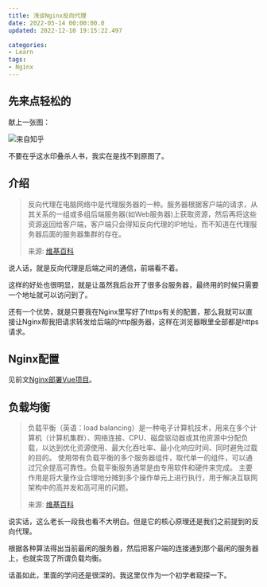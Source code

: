 ```yaml
---
title: 浅谈Nginx反向代理
date: 2022-05-14 00:00:00.0
updated: 2022-12-10 19:15:22.497

categories: 
- Learn
tags: 
- Nginx
---
```


## 先来点轻松的

献上一张图：

![来自知乎](/img/2022/08/nginx-reverse-proxy.jpg)

不要在乎这水印叠杀人书，我实在是找不到原图了。

## 介绍

> 反向代理在电脑网络中是代理服务器的一种。服务器根据客户端的请求，从其关系的一组或多组后端服务器(如Web服务器)上获取资源，然后再将这些资源返回给客户端，客户端只会得知反向代理的IP地址，而不知道在代理服务器后面的服务器集群的存在。
>
> 来源: [维基百科](https://zh.wikipedia.org/wiki/%E5%8F%8D%E5%90%91%E4%BB%A3%E7%90%86)

说人话，就是反向代理是后端之间的通信，前端看不着。

这样的好处也很明显，就是让虽然我后台开了很多台服务器，最终用的时候只需要一个地址就可以访问到了。

还有一个优势，就是只要我在Nginx里写好了https有关的配置，那么我就可以直接让Nginx帮我把请求转发给后端的http服务器，这样在浏览器眼里全部都是https请求。

## Nginx配置

见前文[Nginx部署Vue项目](https://kifuan.top/posts/nginx-deploy-vue/)。

## 负载均衡

> 负载平衡（英语：load balancing）是一种电子计算机技术，用来在多个计算机（计算机集群）、网络连接、CPU、磁盘驱动器或其他资源中分配负载，以达到优化资源使用、最大化吞吐率、最小化响应时间、同时避免过载的目的。 使用带有负载平衡的多个服务器组件，取代单一的组件，可以通过冗余提高可靠性。负载平衡服务通常是由专用软件和硬件来完成。 主要作用是将大量作业合理地分摊到多个操作单元上进行执行，用于解决互联网架构中的高并发和高可用的问题。
> 
> 来源: [维基百科](https://zh.wikipedia.org/wiki/%E5%8F%8D%E5%90%91%E4%BB%A3%E7%90%86)

说实话，这么老长一段我也看不大明白。但是它的核心原理还是我们之前提到的反向代理。

根据各种算法得出当前最闲的服务器，然后把客户端的连接通到那个最闲的服务器上，也就实现了所谓负载均衡。

话虽如此，里面的学问还是很深的。我这里仅作为一个初学者窥探一下。